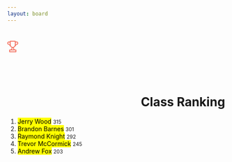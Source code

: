 ```yaml
---
layout: board
---
```

<div class="leaderboard">
    <h1>
        <svg class="ico-cup">
            <use xlink:href="#cup"></use>
        </svg>
        Class Ranking
    </h1>
    <ol>
        <li>
            <mark>Jerry Wood</mark>
            <small>315</small>
        </li>
        <li>
            <mark>Brandon Barnes</mark>
            <small>301</small>
        </li>
        <li>
            <mark>Raymond Knight</mark>
            <small>292</small>
        </li>
        <li>
            <mark>Trevor McCormick</mark>
            <small>245</small>
        </li>
        <li>
            <mark>Andrew Fox</mark>
            <small>203</small>
        </li>
    </ol>
</div>


<svg style="display: none;">
    <symbol id="cup" x="0px" y="0px"
            width="25px" height="26px" viewBox="0 0 25 26" enable-background="new 0 0 25 26" xml:space="preserve">
<path fill="#F26856" d="M21.215,1.428c-0.744,0-1.438,0.213-2.024,0.579V0.865c0-0.478-0.394-0.865-0.88-0.865H6.69
	C6.204,0,5.81,0.387,5.81,0.865v1.142C5.224,1.641,4.53,1.428,3.785,1.428C1.698,1.428,0,3.097,0,5.148
	C0,7.2,1.698,8.869,3.785,8.869h1.453c0.315,0,0.572,0.252,0.572,0.562c0,0.311-0.257,0.563-0.572,0.563
	c-0.486,0-0.88,0.388-0.88,0.865c0,0.478,0.395,0.865,0.88,0.865c0.421,0,0.816-0.111,1.158-0.303
	c0.318,0.865,0.761,1.647,1.318,2.31c0.686,0.814,1.515,1.425,2.433,1.808c-0.04,0.487-0.154,1.349-0.481,2.191
	c-0.591,1.519-1.564,2.257-2.975,2.257H5.238c-0.486,0-0.88,0.388-0.88,0.865v4.283c0,0.478,0.395,0.865,0.88,0.865h14.525
	c0.485,0,0.88-0.388,0.88-0.865v-4.283c0-0.478-0.395-0.865-0.88-0.865h-1.452c-1.411,0-2.385-0.738-2.975-2.257
	c-0.328-0.843-0.441-1.704-0.482-2.191c0.918-0.383,1.748-0.993,2.434-1.808c0.557-0.663,1-1.445,1.318-2.31
	c0.342,0.192,0.736,0.303,1.157,0.303c0.486,0,0.88-0.387,0.88-0.865c0-0.478-0.394-0.865-0.88-0.865
	c-0.315,0-0.572-0.252-0.572-0.563c0-0.31,0.257-0.562,0.572-0.562h1.452C23.303,8.869,25,7.2,25,5.148
	C25,3.097,23.303,1.428,21.215,1.428z M5.238,7.138H3.785c-1.116,0-2.024-0.893-2.024-1.99c0-1.097,0.908-1.99,2.024-1.99
	c1.117,0,2.025,0.893,2.025,1.99v2.06C5.627,7.163,5.435,7.138,5.238,7.138z M18.883,21.717v2.553H6.118v-2.553H18.883
	L18.883,21.717z M13.673,18.301c0.248,0.65,0.566,1.214,0.947,1.686h-4.24c0.381-0.472,0.699-1.035,0.947-1.686
	c0.33-0.865,0.479-1.723,0.545-2.327c0.207,0.021,0.416,0.033,0.627,0.033c0.211,0,0.42-0.013,0.627-0.033
	C13.195,16.578,13.344,17.436,13.673,18.301z M12.5,14.276c-2.856,0-4.93-2.638-4.93-6.273V1.73h9.859v6.273
	C17.43,11.638,15.357,14.276,12.5,14.276z M21.215,7.138h-1.452c-0.197,0-0.39,0.024-0.572,0.07v-2.06
	c0-1.097,0.908-1.99,2.024-1.99c1.117,0,2.025,0.893,2.025,1.99C23.241,6.246,22.333,7.138,21.215,7.138z"/>
      </symbol>
</svg>